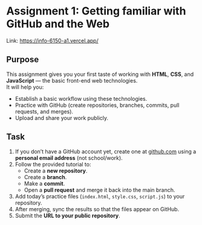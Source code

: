 # Assignment 1: Getting familiar with GitHub and the Web
Link: https://info-6150-a1.vercel.app/
## Purpose
This assignment gives you your first taste of working with **HTML**, **CSS**, and **JavaScript** — the basic front-end web technologies.  
It will help you:
- Establish a basic workflow using these technologies.
- Practice with GitHub (create repositories, branches, commits, pull requests, and merges).
- Upload and share your work publicly.
## Task
1. If you don’t have a GitHub account yet, create one at [github.com](https://github.com) using a **personal email address** (not school/work).
2. Follow the provided tutorial to:
    - Create a **new repository**.
    - Create a **branch**.
    - Make a **commit**.
    - Open a **pull request** and merge it back into the main branch.
3. Add today’s practice files (`index.html`, `style.css`, `script.js`) to your repository.
4. After merging, sync the results so that the files appear on GitHub.
5. Submit the **URL to your public repository**.
